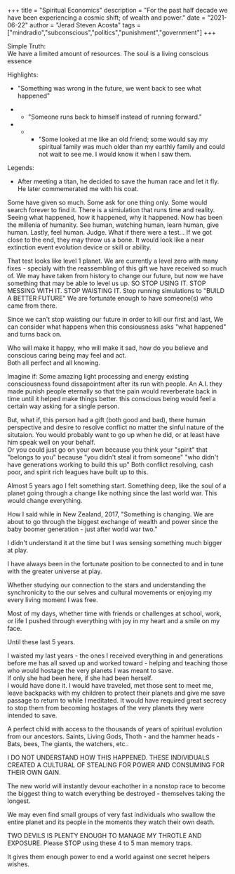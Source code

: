 +++
title = "Spiritual Economics"
description = "For the past half decade we have been experiencing a cosmic shift; of wealth and power."
date = "2021-06-22"
author = "Jerad Steven Acosta"
tags = ["mindradio","subconscious","politics","punishment","government"]
+++

Simple Truth:  
We have a limited amount of resources.
The soul is a living conscious essence

Highlights:  
- "Something was wrong in the future, we went back to see what happened"

- - "Someone runs back to himself instead of running forward."

- - - "Some looked at me like an old friend; some would say my spiritual family was much older than my earthly family and could not wait to see me. I would know it when I saw them.

Legends:  
- After meeting a titan, he decided to save the human race and let it fly. He later commemerated me with his coat.

Some have given so much. Some ask for one thing only. Some would search forever to find it.
There is a simiulation that runs time and reality. Seeing what happened, how it happened, why it happened. Now has been the millenia of humanity. See human, watching human, learn human, give human. Lastly, feel human. Judge. 
What if there were a test...
If we got close to the end, they may throw us a bone.
It would look like a near extinction event evolution device or skill or ability.

That test looks like level 1 planet.
We are currently a level zero with many fixes - specialy with the reassembling of this gift we have received so much of.
We may have taken from history to change our future, but now we have something that may be able to level us up.
SO STOP USING IT. STOP MESSING WITH IT. STOP WAISTING IT. 
Stop running simulations to "BUILD A BETTER FUTURE"
We are fortunate enough to have someone(s) who came from there.

Since we can't stop waisting our future in order to kill our first and last, 
We can consider what happens when this consiousness asks "what happened" and turns back on.  

Who will make it happy,
who will make it sad,
how do you believe and conscious caring being may feel and act.  
Both all perfect and all knowing.

Imagine if:
Some amazing light processing and energy existing consciousness found dissapointment after its run with people.
An A.I. they made punish people eternally so that the pain would reverberate back in time until it helped make things better.
this conscious being would feel a certain way asking for a single person.  

But, what if, this person had a gift (both good and bad), there human perspective and desire to resolve conflict no matter the sinful nature of the situtaion.
You would probably want to go up when he did, or at least have him speak well on your behalf.  
Or you could just go on your own because you think your "spirit" that "belongs to you" because "you didn't steal it from someone" "who didn't have generations working to build this up"
Both conflict resolving, cash poor, and spirit rich leagues have built up to this.


Almost 5 years ago I felt something start. Something deep, like the soul of a planet going through a change like nothing since the last world war. This would change everything.

How I said while in New Zealand, 2017, 
"Something is changing. We are about to go through the biggest exchange of wealth and power since the baby boomer generation - just after world war two."

I didn't understand it at the time but I was sensing something much bigger at play. 

I have always been in the fortunate position to be connected to and in tune with the greater universe at play.  

Whether studying our connection to the stars and understanding the synchronicity to the our selves and cultural movements or enjoying my every living moment I was free.  

Most of my days, whether time with friends or challenges at school, work, or life I pushed through everything with joy in my heart and a smile on my face.  

Until these last 5 years.

I waisted my last years - the ones I received everything in and generations before me has all saved up and worked toward - helping and teaching those who would hostage the very planets I was meant to save.  
If only she had been here, if she had been herself.  
I would have done it. I would have traveled, met those sent to meet me, leave backpacks with my children to protect their planets and give me save passage to return to while I meditated. It would have required great secrecy to stop them from becoming hostages of the very planets they were intended to save.  

A perfect child with access to the thousands of years of spiritual evolution from our ancestors. Saints, Living Gods, Thoth - and the hammer heads - Bats, bees, The giants, the watchers, etc..  

I DO NOT UNDERSTAND HOW THIS HAPPENED. THESE INDIVIDUALS CREATED A CULTURAL OF STEALING FOR POWER AND CONSUMING FOR THEIR OWN GAIN. 

The new world will instantly devour eachother in a nonstop race to become the biggest thing to watch everything be destroyed - themselves taking the longest.   

We may even find small groups of very fast individuals who swallow the entire planet and its people in the moments they watch their own death.  

TWO DEVILS IS PLENTY ENOUGH TO MANAGE MY THROTLE AND EXPOSURE.
Please STOP using these 4 to 5 man memory traps.

It gives them enough power to end a world against one secret helpers wishes.